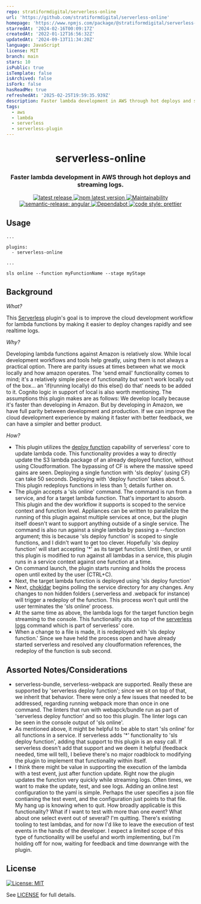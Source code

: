 ```yaml
---
repo: stratiformdigital/serverless-online
url: 'https://github.com/stratiformdigital/serverless-online'
homepage: 'https://www.npmjs.com/package/@stratiformdigital/serverless-online'
starredAt: '2024-02-16T00:09:17Z'
createdAt: '2022-01-12T16:56:32Z'
updatedAt: '2024-09-13T11:34:20Z'
language: JavaScript
license: MIT
branch: main
stars: 10
isPublic: true
isTemplate: false
isArchived: false
isFork: false
hasReadMe: true
refreshedAt: '2025-02-25T19:59:35.939Z'
description: Faster lambda development in AWS through hot deploys and streaming logs.
tags:
  - aws
  - lambda
  - serverless
  - serverless-plugin
---
```


<h1 align="center" style="border-bottom: none;"> serverless-online</h1>
<h3 align="center">Faster lambda development in AWS through hot deploys and streaming logs.</h3>
<p align="center">
  <a href="https://github.com/stratiformdigital/serverless-online/releases/latest">
    <img alt="latest release" src="https://img.shields.io/github/release/stratiformdigital/serverless-online.svg">
  </a>
  <a href="https://www.npmjs.com/package/@stratiformdigital/serverless-online">
    <img alt="npm latest version" src="https://img.shields.io/npm/v/@stratiformdigital/serverless-online/latest.svg">
  </a>
  <a href="https://codeclimate.com/github/stratiformdigital/serverless-online/maintainability">
    <img alt="Maintainability" src="https://api.codeclimate.com/v1/badges/ed37d65c137b0d54c158/maintainability">
  </a>
  <a href="https://github.com/semantic-release/semantic-release">
    <img alt="semantic-release: angular" src="https://img.shields.io/badge/semantic--release-angular-e10079?logo=semantic-release">
  </a>
  <a href="https://dependabot.com/">
    <img alt="Dependabot" src="https://badgen.net/badge/Dependabot/enabled/green?icon=dependabot">
  </a>
  <a href="https://github.com/prettier/prettier">
    <img alt="code style: prettier" src="https://img.shields.io/badge/code_style-prettier-ff69b4.svg?style=flat-square">
  </a>
</p>

## Usage

```
...

plugins:
  - serverless-online

...

sls online --function myFunctionName --stage myStage
```

## Background

_What?_

This [Serverless](https://www.serverless.com/) plugin's goal is to improve the cloud development workflow for lambda functions by making it easier to deploy changes rapidly and see realtime logs.

_Why?_

Developing lambda functions against Amazon is relatively slow. While local development workflows and tools help greatly, using them is not always a practical option. There are parity issues at times between what we mock locally and how amazon operates. The 'send email' functionality comes to mind; it's a relatively simple piece of functionality but won't work locally out of the box... an 'if(running locally) do this else() do that' needs to be added to it. Cognito logic in support of local is also worth mentioning.
The assumptions this plugin makes are as follows: We develop locally because it's faster than developing in Amazon. But by developing in Amazon, we have full parity between development and production. If we can improve the cloud development experience by making it faster with better feedback, we can have a simpler and better product.

_How?_

- This plugin utilizes the [deploy function](https://www.serverless.com/framework/docs/providers/aws/cli-reference/deploy-function/) capability of serverless' core to update lambda code. This functionality provides a way to directly update the S3 lambda package of an already deployed function, without using Cloudformation. The bypassing of CF is where the massive speed gains are seen. Deploying a single function with 'sls deploy' (using CF) can take 50 seconds. Deploying with 'deploy function' takes about 5. This plugin redeploys functions in less than 1; details further on.
- The plugin accepts a 'sls online' command. The command is run from a service, and for a target lambda function. That's important to absorb. This plugin and the dev workflow it supports is scoped to the service context and function level. Appliances can be written to parallelize the running of this plugin against multiple services at once, but the plugin itself doesn't want to support anything outside of a single service. The command is also run against a single lambda by passing a --function argument; this is because 'sls deploy function' is scoped to single functions, and I didn't want to get too clever. Hopefully 'sls deploy function' will start accepting '\*' as its target function. Until then, or until this plugin is modified to run against all lambdas in a service, this plugin runs in a service context against one function at a time.
- On command launch, the plugin starts running and holds the process open until exited by the user (CTRL+C).
- Next, the target lambda function is deployed using 'sls deploy function'
- Next, [chokidar](https://github.com/paulmillr/chokidar) begins polling the service directory for any changes. Any changes to non hidden folders (.serverless and .webpack for instance) will trigger a redeploy of the function. This process won't quit until the user terminates the 'sls online' process.
- At the same time as above, the lambda logs for the target function begin streaming to the console. This functionality sits on top of the [serverless logs](https://www.serverless.com/framework/docs/providers/aws/cli-reference/logs/) command which is part of serverless' core.
- When a change to a file is made, it is redeployed with 'sls deploy function.' Since we have held the process open and have already started serverless and resolved any cloudformation references, the redeploy of the function is sub second.

## Assorted Notes/Considerations

- serverless-bundle, serverless-webpack are supported. Really these are supported by 'serverless deploy function'; since we sit on top of that, we inherit that behavior. There were only a few issues that needed to be addressed, regarding running webpack more than once in one command. The linters that run with webapck/bundle run as part of 'serverless deploy function' and so too this plugin. The linter logs can be seen in the console output of 'sls online'.
- As mentioned above, it might be helpful to be able to start 'sls online' for all functions in a service. If serverless adds '\*' functionality to 'sls deploy function', adding that support to this plugin is an easy call. If serverless doesn't add that support and we deem it helpful (feedback needed, time will tell), I believe there's no major roadblock to modifying the plugin to implement that functionality within itself.
- I think there might be value in supporting the execution of the lambda with a test event, just after function update. Right now the plugin updates the function very quickly while streaming logs. Often times, we want to make the update, test, and see logs. Adding an online.test configuration to the yaml is simple. Perhaps the user specifies a json file contianing the test event, and the configuration just points to that file. My hang up is knowing when to quit. How broadly applicable is this functionality? What if I want to test with more than one event? What about one select event out of several? I'm quitting. There's existing tooling to test lambdas, and for now I'd like to leave the execution of test events in the hands of the developer. I expect a limited scope of this type of functionality will be useful and worth implementing, but I'm holding off for now, waiting for feedback and time downrange with the plugin.

## License

[![License: MIT](https://img.shields.io/badge/License-MIT-blue.svg)](https://opensource.org/licenses/MIT)

See [LICENSE](LICENSE) for full details.

